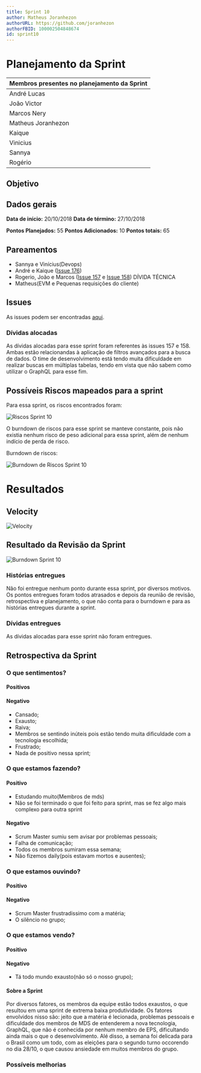 ```yaml
---
title: Sprint 10
author: Matheus Joranhezon
authorURL: https://github.com/joranhezon
authorFBID: 100002504848674
id: sprint10
---
```


# Planejamento da Sprint

| Membros presentes no planejamento da Sprint  |
|---------------------|
| André Lucas  |
| João Victor  |
| Marcos Nery  |
| Matheus Joranhezon   |
| Kaique   |
| Vinicius |
| Sannya |
| Rogério |

## Objetivo



## Dados gerais

**Data de início:** 20/10/2018
**Data de término:** 27/10/2018

**Pontos Planejados:** 55
**Pontos Adicionados:** 10
**Pontos totais:** 65


## Pareamentos
- Sannya e Vinícius(Devops)
- André e Kaique ([Issue 176](https://github.com/fga-eps-mds/2018.2-comexstat/issues/176))
- Rogerio, João e Marcos ([Issue 157](https://github.com/fga-eps-mds/2018.2-comexstat/issues/157) e [Issue 158](https://github.com/fga-eps-mds/2018.2-comexstat/issues/158)) DÍVIDA TÉCNICA
- Matheus(EVM e Pequenas requisições do cliente)



## Issues

As issues podem ser encontradas [aqui](https://github.com/fga-eps-mds/2018.2-ComexStat/milestone/14).


### Dívidas alocadas

As dívidas alocadas para esse sprint foram referentes às issues 157 e 158. Ambas estão relacionandas à aplicação de filtros avançados para a busca de dados. O time de desenvolvimento está tendo muita dificuldade em realizar buscas em múltiplas tabelas, tendo em vista que não sabem como utilizar o GraphQL para esse fim.

## Possíveis Riscos mapeados para a sprint

Para essa sprint, os riscos encontrados foram:

![Riscos Sprint 10](https://fga-eps-mds.github.io/2018.2-ComexStat/img/sprints/sprint10/riscos.png)

O burndown de riscos para esse sprint se manteve constante, pois não existia nenhum risco de peso adicional para essa sprint, além de nenhum indício de perda de risco.

Burndown de riscos:

![Burndown de Riscos Sprint 10](https://fga-eps-mds.github.io/2018.2-ComexStat/img/sprints/sprint10/burndownriscos10.png)


# Resultados

## Velocity

![Velocity](https://fga-eps-mds.github.io/2018.2-ComexStat/img/sprints/sprint10/velocity.png)


## Resultado da Revisão da Sprint

![Burndown Sprint 10](https://fga-eps-mds.github.io/2018.2-ComexStat/img/sprints/sprint10/burndown.png)


### Histórias entregues

Não foi entregue nenhum ponto durante essa sprint, por diversos motivos. Os pontos entregues foram todos atrasados e depois da reunião de revisão, retrospectiva e planejamento, o que não conta para o burndown e para as histórias entregues durante a sprint.


### Dívidas entregues

As dívidas alocadas para esse sprint não foram entregues.


## Retrospectiva da Sprint

### O que sentimentos?
#### Positivos

#### Negativo
- Cansado;
- Exausto;
- Raiva;
- Membros se sentindo inúteis pois estão tendo muita dificuldade com a tecnologia escolhida;
- Frustrado;
- Nada de positivo nessa sprint;

### O que estamos fazendo?
#### Positivo
- Estudando muito(Membros de mds)
- Não se foi terminado o que foi feito para sprint, mas se fez algo mais complexo para outra sprint

#### Negativo
- Scrum Master sumiu sem avisar por problemas pessoais;
- Falha de comunicação;
- Todos os membros sumiram essa semana;
- Não fizemos daily(pois estavam mortos e ausentes);

### O que estamos ouvindo?
#### Positivo

#### Negativo
- Scrum Master frustradissimo com a matéria;
- O silêncio no grupo;


### O que estamos vendo?
#### Positivo

#### Negativo
- Tá todo mundo exausto(não só o nosso grupo);


#### Sobre a Sprint

Por diversos fatores, os membros da equipe estão todos exaustos, o que resultou em uma sprint de extrema baixa produtividade. Os fatores envolvidos nisso são: jeito que a matéria é lecionada, problemas pessoais e dificuldade dos membros de MDS de entenderem a nova tecnologia, GraphQL, que não é conhecida por nenhum membro de EPS, dificultando ainda mais o que o desenvolvimento. Alé disso, a semana foi delicada para o Brasil como um todo, com as eleições para o segundo turno occorendo no dia 28/10, o que causou ansiedade em muitos membros do grupo.


### Possíveis melhorias

